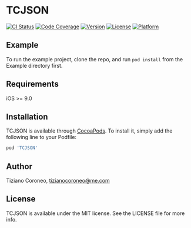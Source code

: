 # TCJSON

[![CI Status](http://img.shields.io/travis/TizianoCoroneo/TCJSON.svg?style=flat)](https://travis-ci.org/TizianoCoroneo/TCJSON)
[![Code Coverage](https://img.shields.io/codecov/c/github/codecov/example-python.svg)](https://codecov.io/gh/TizianoCoroneo/TCJSON)
[![Version](https://img.shields.io/cocoapods/v/TCJSON.svg?style=flat)](http://cocoapods.org/pods/TCJSON)
[![License](https://img.shields.io/cocoapods/l/TCJSON.svg?style=flat)](http://cocoapods.org/pods/TCJSON)
[![Platform](https://img.shields.io/cocoapods/p/TCJSON.svg?style=flat)](http://cocoapods.org/pods/TCJSON)

## Example

To run the example project, clone the repo, and run `pod install` from the Example directory first.

## Requirements

iOS >= 9.0

## Installation

TCJSON is available through [CocoaPods](http://cocoapods.org). To install
it, simply add the following line to your Podfile:

```ruby
pod 'TCJSON'
```

## Author

Tiziano Coroneo, tizianocoroneo@me.com

## License

TCJSON is available under the MIT license. See the LICENSE file for more info.
